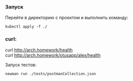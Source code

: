 ### Запуск

Перейти в директорию с проектом и выполнить команду:
```
kubectl apply -f ./
```

### curl:

curl http://arch.homework/health  
curl http://arch.homework/otusapp/alex/health

Запуск тестов:
```
newman run ./tests/postmanCollection.json
```